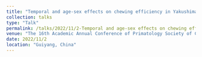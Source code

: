 ```yaml
---
title: "Temporal and age-sex effects on chewing efficiency in Yakushima Japanese macaques"
collection: talks
type: "Talk"
permalink: /talks/2022/11/2-Temporal and age-sex effects on chewing efficiency in Yakushima Japanese macaques
venue: "The 16th Academic Annual Conference of Primatology Society of China"
date: 2022/11/2
location: "Guiyang, China"
---
```

